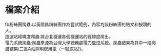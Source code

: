 # 檔案介紹
fb粉絲團爬蟲:以黃國昌粉絲團作為嘗試範例，內容為該粉絲團的貼文和按讚的人。<br>
捷運站經緯度爬蟲:將台北捷運各個捷運站的經緯度爬出。<br>
電力系統爬蟲:爬蟲來源為台灣大學總務處電力監控系統，爬蟲結果為其中一段爬蟲結果(二區A站照明總用電（一號館站))。


